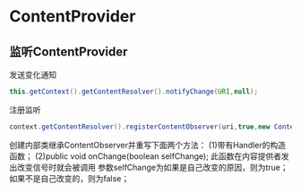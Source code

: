 # ContentProvider

## 监听ContentProvider

发送变化通知

```java
this.getContext().getContentResolver().notifyChange(URI,null);
```

注册监听

```java
context.getContentResolver().registerContentObserver(uri,true,new ContentObserver(new Handler()));
```

创建内部类继承ContentObserver并重写下面两个方法：
(1)带有Handler的构造函数；
(2)public void onChange(boolean selfChange); 此函数在内容提供者发出改变信号时就会被调用
参数selfChange为如果是自己改变的原因，则为true；如果不是自己改变的，则为false；

